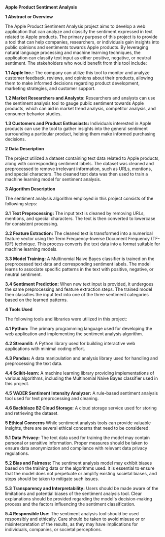**Apple Product Sentiment Analysis**

**1 Abstract or Overview**

The Apple Product Sentiment Analysis project aims to develop a web application that can analyze and classify the sentiment expressed in text related to Apple products. The primary purpose of this project is to provide a tool that can help companies, researchers, or individuals gain insights into public opinions and sentiments towards Apple products. By leveraging natural language processing and machine learning techniques, the application can classify text input as either positive, negative, or neutral sentiment.
The stakeholders who would benefit from this tool include:

**1.1 Apple Inc.:** The company can utilize this tool to monitor and analyze customer feedback, reviews, and opinions about their products, allowing them to make informed decisions regarding product development, marketing strategies, and customer support.

**1.2 Market Researchers and Analysts:** Researchers and analysts can use the sentiment analysis tool to gauge public sentiment towards Apple products, which can aid in market trend analysis, competitor analysis, and consumer behavior studies.

**1.3 Customers and Product Enthusiasts:** Individuals interested in Apple products can use the tool to gather insights into the general sentiment surrounding a particular product, helping them make informed purchasing decisions.

**2 Data Description**

The project utilized a dataset containing text data related to Apple products, along with corresponding sentiment labels. The dataset was cleaned and preprocessed to remove irrelevant information, such as URLs, mentions, and special characters. The cleaned text data was then used to train a machine learning model for sentiment analysis.

**3 Algorithm Description**

The sentiment analysis algorithm employed in this project consists of the following steps:

**3.1 Text Preprocessing:** The input text is cleaned by removing URLs, mentions, and special characters. The text is then converted to lowercase for consistent processing.

**3.2 Feature Extraction:** The cleaned text is transformed into a numerical feature vector using the Term Frequency-Inverse Document Frequency (TF-IDF) technique. This process converts the text data into a format suitable for machine learning models.

**3.3 Model Training:** A Multinomial Naive Bayes classifier is trained on the preprocessed text data and corresponding sentiment labels. The model learns to associate specific patterns in the text with positive, negative, or neutral sentiment.

**3.4 Sentiment Prediction:** When new text input is provided, it undergoes the same preprocessing and feature extraction steps. The trained model then classifies the input text into one of the three sentiment categories based on the learned patterns.

**4 Tools Used**

The following tools and libraries were utilized in this project:

**4.1 Python:** The primary programming language used for developing the web application and implementing the sentiment analysis algorithm.

**4.2 Streamlit:** A Python library used for building interactive web applications with minimal coding effort.

**4.3 Pandas:** A data manipulation and analysis library used for handling and preprocessing the text data.

**4.4 Scikit-learn:** A machine learning library providing implementations of various algorithms, including the Multinomial Naive Bayes classifier used in this project.

**4.5 VADER Sentiment Intensity Analyzer:** A rule-based sentiment analysis tool used for text preprocessing and cleaning.

**4.6 Backblaze B2 Cloud Storage:** A cloud storage service used for storing and retrieving the dataset.

**5 Ethical Concerns**
While sentiment analysis tools can provide valuable insights, there are several ethical concerns that need to be considered:

**5.1 Data Privacy:** The text data used for training the model may contain personal or sensitive information. Proper measures should be taken to ensure data anonymization and compliance with relevant data privacy regulations.

**5.2 Bias and Fairness:** The sentiment analysis model may exhibit biases based on the training data or the algorithms used. It is essential to ensure that the model does not perpetuate or amplify existing societal biases, and steps should be taken to mitigate such issues.

**5.3 Transparency and Interpretability:** Users should be made aware of the limitations and potential biases of the sentiment analysis tool. Clear explanations should be provided regarding the model's decision-making process and the factors influencing the sentiment classification.

**5.4 Responsible Use:** The sentiment analysis tool should be used responsibly and ethically. Care should be taken to avoid misuse or or misinterpretation of the results, as they may have implications for individuals, companies, or societal perceptions.
